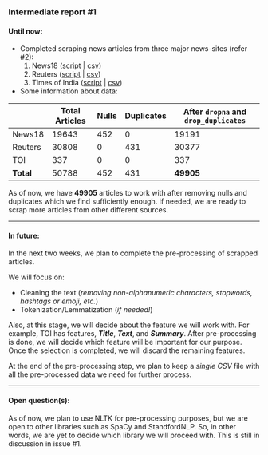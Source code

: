 ### Intermediate report #1

#### Until now:
- Completed scraping news articles from three major news-sites (refer #2):
  1. News18 ([script](https://github.com/harshildarji/TMP-SS-2020/blob/master/code/scrapping/news18.py) | [csv](https://github.com/harshildarji/TMP-SS-2020/blob/master/code/scrapping/data/news18.csv))
  2. Reuters ([script](https://github.com/harshildarji/TMP-SS-2020/blob/master/code/scrapping/reuters_us_politics.py) | [csv](https://github.com/harshildarji/TMP-SS-2020/blob/master/code/scrapping/data/reuters_us_politics.csv))
  3. Times of India ([script](https://github.com/harshildarji/TMP-SS-2020/blob/master/code/scrapping/toi.py) | [csv](https://github.com/harshildarji/TMP-SS-2020/blob/master/code/scrapping/data/toi.csv))
- Some information about data:

|   |Total Articles|Nulls|Duplicates|After `dropna` and `drop_duplicates`|
|---|---|---|---|---|
|News18|19643|452|0|19191|
|Reuters|30808|0|431|30377|
|TOI|337|0|0|337|
|**Total**|50788|452|431|**49905**|

As of now, we have **49905** articles to work with after removing nulls and duplicates which we find sufficiently enough. If needed, we are ready to scrap more articles from other different sources.

---
#### In future:
In the next two weeks, we plan to complete the pre-processing of scrapped articles.

We will focus on:
- Cleaning the text (*removing non-alphanumeric characters, stopwords, hashtags or emoji, etc.*)
- Tokenization/Lemmatization (*if needed!*)

Also, at this stage, we will decide about the feature we will work with. For example, TOI has features, ***Title***, ***Text***, and ***Summary***. After pre-processing is done, we will decide which feature will be important for our purpose. Once the selection is completed, we will discard the remaining features.

At the end of the pre-processing step, we plan to keep a *single CSV* file with all the pre-processed data we need for further process.

---
#### Open question(s):
As of now, we plan to use NLTK for pre-processing purposes, but we are open to other libraries such as SpaCy and StandfordNLP.  So, in other words, we are yet to decide which library we will proceed with. This is still in discussion in issue #1.




